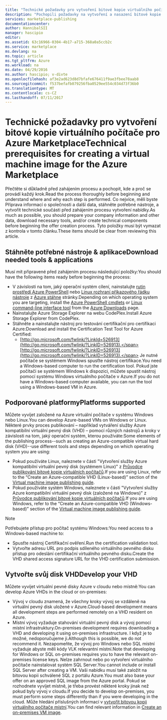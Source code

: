 ```yaml
---
title: "Technické požadavky pro vytvoření bitové kopie virtuálního počítače pro Azure Marketplace | Microsoft Docs"
description: "Pochopili požadavky na vytvoření a nasazení bitové kopie virtuálního počítače v Azure Marketplace pro ostatní k nákupu."
services: marketplace-publishing
documentationcenter: 
author: HannibalSII
manager: hascipio
editor: 
ms.assetid: 63c16966-0304-4b17-a715-368a0a5ccb2c
ms.service: marketplace
ms.devlang: na
ms.topic: article
ms.tgt_pltfrm: Azure
ms.workload: na
ms.date: 04/29/2016
ms.author: hascipio; v-divte
ms.openlocfilehash: af3e2ad623d8d7bfafe676411f9ae3fbee78aab8
ms.sourcegitcommit: f537befafb079256fba0529ee554c034d73f36b0
ms.translationtype: MT
ms.contentlocale: cs-CZ
ms.lasthandoff: 07/11/2017
---
```

# <a name="technical-prerequisites-for-creating-a-virtual-machine-image-for-the-azure-marketplace"></a><span data-ttu-id="62ccc-103">Technické požadavky pro vytvoření bitové kopie virtuálního počítače pro Azure Marketplace</span><span class="sxs-lookup"><span data-stu-id="62ccc-103">Technical prerequisites for creating a virtual machine image for the Azure Marketplace</span></span>
<span data-ttu-id="62ccc-104">Přečtěte si důkladně před zahájením procesu a pochopit, kde a proč se provádí každý krok.</span><span class="sxs-lookup"><span data-stu-id="62ccc-104">Read the process thoroughly before beginning and understand where and why each step is performed.</span></span> <span data-ttu-id="62ccc-105">Co nejvíce, měli byste Příprava informací o společnosti a další data, stáhněte potřebné nástroje, a vytvořit technické součásti před zahájením procesu vytvoření nabídky.</span><span class="sxs-lookup"><span data-stu-id="62ccc-105">As much as possible, you should prepare your company information and other data, download necessary tools, and/or create technical components before beginning the offer creation process.</span></span> <span data-ttu-id="62ccc-106">Tyto položky musí být vymazat z kontrola v tomto článku.</span><span class="sxs-lookup"><span data-stu-id="62ccc-106">These items should be clear from reviewing this article.</span></span>  

## <a name="download-needed-tools--applications"></a><span data-ttu-id="62ccc-107">Stáhněte potřebné nástroje & aplikace</span><span class="sxs-lookup"><span data-stu-id="62ccc-107">Download needed tools & applications</span></span>
<span data-ttu-id="62ccc-108">Musí mít připravené před zahájením procesu následující položky:</span><span class="sxs-lookup"><span data-stu-id="62ccc-108">You should have the following items ready before beginning the process:</span></span>

* <span data-ttu-id="62ccc-109">V závislosti na tom, jaký operační systém cílení, nainstalujte [rutin prostředí Azure PowerShell](https://www.microsoft.com/web/handlers/webpi.ashx/getinstaller/WindowsAzurePowershellGet.3f.3f.3fnew.appids) nebo [Linux rozhraní příkazového řádku nástroje](https://go.microsoft.com/fwlink/?LinkId=253472&clcid=0x409) z [Azure stáhne](https://azure.microsoft.com/downloads/) stránky.</span><span class="sxs-lookup"><span data-stu-id="62ccc-109">Depending on which operating system you are targeting, install the [Azure PowerShell cmdlets](https://www.microsoft.com/web/handlers/webpi.ashx/getinstaller/WindowsAzurePowershellGet.3f.3f.3fnew.appids) or [Linux command-line interface tool](https://go.microsoft.com/fwlink/?LinkId=253472&clcid=0x409) from the [Azure Downloads](https://azure.microsoft.com/downloads/) page.</span></span>
* <span data-ttu-id="62ccc-110">Nainstalujte Azure Storage Explorer na webu CodePlex.</span><span class="sxs-lookup"><span data-stu-id="62ccc-110">Install Azure Storage Explorer from CodePlex.</span></span>
* <span data-ttu-id="62ccc-111">Stáhněte a nainstalujte nástroj pro testování certifikační pro certifikaci Azure:</span><span class="sxs-lookup"><span data-stu-id="62ccc-111">Download and install the Certification Test Tool for Azure Certified:</span></span>
  * <span data-ttu-id="62ccc-112">[http://go.microsoft.com/fwlink/?LinkId=526913](http://go.microsoft.com/fwlink/?LinkID=526913).</span><span class="sxs-lookup"><span data-stu-id="62ccc-112">[http://go.microsoft.com/fwlink/?LinkID=526913](http://go.microsoft.com/fwlink/?LinkID=526913).</span></span> <span data-ttu-id="62ccc-113">Je nutné počítače se systémem Windows spusťte nástroj certifikace.</span><span class="sxs-lookup"><span data-stu-id="62ccc-113">You need a Windows-based computer to run the certification tool.</span></span> <span data-ttu-id="62ccc-114">Pokud jste počítači se systémem Windows k dispozici, můžete spustit nástroj pomocí systému Windows virtuálního počítače v Azure.</span><span class="sxs-lookup"><span data-stu-id="62ccc-114">If you do not have a Windows-based computer available, you can run the tool using a Windows-based VM in Azure.</span></span>

## <a name="platforms-supported"></a><span data-ttu-id="62ccc-115">Podporované platformy</span><span class="sxs-lookup"><span data-stu-id="62ccc-115">Platforms supported</span></span>
<span data-ttu-id="62ccc-116">Můžete vyvíjet založené na Azure virtuální počítače v systému Windows nebo Linux.</span><span class="sxs-lookup"><span data-stu-id="62ccc-116">You can develop Azure-based VMs on Windows or Linux.</span></span> <span data-ttu-id="62ccc-117">Některé prvky proces publikování – například vytváření služby Azure kompatibilní virtuální pevný disk (VHD) – pomocí různých nástrojů a kroky v závislosti na tom, jaký operační systém, kterou používáte:</span><span class="sxs-lookup"><span data-stu-id="62ccc-117">Some elements of the publishing process--such as creating an Azure-compatible virtual hard disk (VHD)--use different tools and steps depending on which operating system you are using:</span></span>  

* <span data-ttu-id="62ccc-118">Pokud používáte Linux, naleznete v části "Vytvoření služby Azure kompatibilní virtuální pevný disk (systémem Linux)" z [Průvodce publikování bitové kopie virtuálních počítačů](marketplace-publishing-vm-image-creation.md).</span><span class="sxs-lookup"><span data-stu-id="62ccc-118">If you are using Linux, refer to the “Create an Azure-compatible VHD (Linux-based)” section of the [Virtual machine image publishing guide](marketplace-publishing-vm-image-creation.md).</span></span>
* <span data-ttu-id="62ccc-119">Pokud používáte systém Windows, naleznete v části "Vytvoření služby Azure kompatibilní virtuální pevný disk (založené na Windows)" z [Průvodce publikování bitové kopie virtuálních počítačů](marketplace-publishing-vm-image-creation.md).</span><span class="sxs-lookup"><span data-stu-id="62ccc-119">If you are using Windows, refer to the “Create an Azure-compatible VHD (Windows-based)” section of the [Virtual machine image publishing guide](marketplace-publishing-vm-image-creation.md).</span></span>

> [!NOTE]
> <span data-ttu-id="62ccc-120">Potřebujete přístup pro počítač systému Windows:</span><span class="sxs-lookup"><span data-stu-id="62ccc-120">You need access to a Windows-based machine to:</span></span>
> 
> * <span data-ttu-id="62ccc-121">Spusťte nástroj Certifikační ověření.</span><span class="sxs-lookup"><span data-stu-id="62ccc-121">Run the certification validation tool.</span></span>
> * <span data-ttu-id="62ccc-122">Vytvořte adresu URL pro podpis sdíleného virtuálního pevného disku přístup pro odeslání certifikační virtuálního pevného disku.</span><span class="sxs-lookup"><span data-stu-id="62ccc-122">Create the VHD shared access signature URL for the VHD certification submission.</span></span>
> 
> 

## <a name="develop-your-vhd"></a><span data-ttu-id="62ccc-123">Vytvořte svůj disk VHD</span><span class="sxs-lookup"><span data-stu-id="62ccc-123">Develop your VHD</span></span>
<span data-ttu-id="62ccc-124">Můžete vyvíjet virtuální pevné disky Azure v cloudu nebo místně:</span><span class="sxs-lookup"><span data-stu-id="62ccc-124">You can develop Azure VHDs in the cloud or on-premises:</span></span>

* <span data-ttu-id="62ccc-125">Vývoj v cloudu znamená, že všechny kroky vývoj se vzdáleně na virtuální pevný disk uložené v Azure.</span><span class="sxs-lookup"><span data-stu-id="62ccc-125">Cloud-based development means all development steps are performed remotely on a VHD resident on Azure.</span></span>
* <span data-ttu-id="62ccc-126">Místní vývoj vyžaduje stahování virtuální pevný disk a vývoj pomocí místní infrastruktury.</span><span class="sxs-lookup"><span data-stu-id="62ccc-126">On-premises development requires downloading a VHD and developing it using on-premises infrastructure.</span></span> <span data-ttu-id="62ccc-127">I když je to možné, nedoporučujeme ji.</span><span class="sxs-lookup"><span data-stu-id="62ccc-127">Although this is possible, we do not recommend it.</span></span> <span data-ttu-id="62ccc-128">Nezapomeňte, že vývoj pro Windows nebo SQL místní vyžaduje abyste měli kódy VLK relevantní místní.</span><span class="sxs-lookup"><span data-stu-id="62ccc-128">Note that developing for Windows or SQL on-premises requires you to have the relevant on-premises license keys.</span></span> <span data-ttu-id="62ccc-129">Nelze zahrnout nebo po vytvoření virtuálního počítače nainstalovat systém SQL Server.</span><span class="sxs-lookup"><span data-stu-id="62ccc-129">You cannot include or install SQL Server after creating a VM.</span></span> <span data-ttu-id="62ccc-130">Vaši nabídku musí také založit na bitovou kopii schválené SQL z portálu Azure.</span><span class="sxs-lookup"><span data-stu-id="62ccc-130">You must also base your offer on an approved SQL image from the Azure portal.</span></span> <span data-ttu-id="62ccc-131">Pokud se rozhodnete vyvíjet místně, je třeba provést některé kroky jinak než pokud byly vývoj v cloudu.</span><span class="sxs-lookup"><span data-stu-id="62ccc-131">If you decide to develop on-premises, you must perform some steps differently than if you were developing in the cloud.</span></span> <span data-ttu-id="62ccc-132">Může hledání příslušných informací v [vytvořit bitovou kopii virtuálního počítače místní](marketplace-publishing-vm-image-creation-on-premise.md).</span><span class="sxs-lookup"><span data-stu-id="62ccc-132">You can find relevant information in [Create an on-premises VM image](marketplace-publishing-vm-image-creation-on-premise.md).</span></span>

[link-acct-creation]:marketplace-publishing-accounts-creation-registration.md
